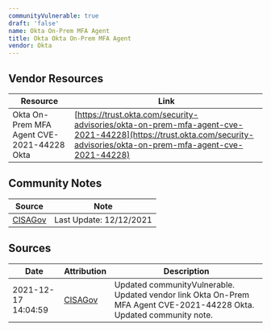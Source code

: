 ```yaml
---
communityVulnerable: true
draft: 'false'
name: Okta On-Prem MFA Agent
title: Okta Okta On-Prem MFA Agent
vendor: Okta
---
```


## Vendor Resources
| Resource | Link |
| --- | --- |
| Okta On-Prem MFA Agent CVE-2021-44228  Okta | [https://trust.okta.com/security-advisories/okta-on-prem-mfa-agent-cve-2021-44228](https://trust.okta.com/security-advisories/okta-on-prem-mfa-agent-cve-2021-44228) |


## Community Notes
| Source | Note |
| --- | --- |
| [CISAGov](https://raw.githubusercontent.com/cisagov/log4j-affected-db/develop/README.md) | Last Update: 12/12/2021 |

## Sources
| Date | Attribution | Description |
| --- | --- | --- |
| 2021-12-17 14:04:59 | [CISAGov](https://raw.githubusercontent.com/cisagov/log4j-affected-db/develop/README.md) | Updated communityVulnerable. Updated vendor link Okta On-Prem MFA Agent CVE-2021-44228  Okta. Updated community note.  |
